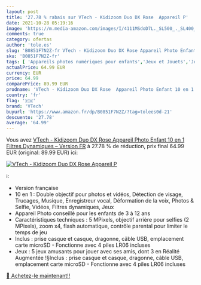 ```yaml
---
layout: post
title: '27.78 % rabais sur VTech - Kidizoom Duo DX Rose  Appareil P'
date: 2021-10-28 05:19:16
image: 'https://m.media-amazon.com/images/I/4111MSdoD7L._SL500_._SL400_.jpg'
comments: true
category: ofertas
author: 'tole.es'
slug: 'B0851F7N2Z-fr VTech - Kidizoom Duo DX Rose Appareil Photo Enfant 10 en 1...'
sku: 'B0851F7N2Z-fr'
tags: [ 'Appareils photos numériques pour enfants','Jeux et Jouets','Jeux et jouets','Jeux et jouets électroniques','vtech', ]
actualPrice: 64.99 EUR
currency: EUR
price: 64.99
comparePrice: 89.99 EUR
prodname: 'VTech - Kidizoom Duo DX Rose  Appareil Photo Enfant 10 en 1  Filtres Dynamiques – Version FR'
country: 'fr'
flag: '🇫🇷'
brand: 'VTech'
buyurl: 'https://www.amazon.fr/dp/B0851F7N2Z/?tag=tolees0d-21'
descuento: '27.78'
average: '64.99'
---
```


Vous avez [VTech - Kidizoom Duo DX Rose  Appareil Photo Enfant 10 en 1  Filtres Dynamiques – Version FR](https://www.amazon.fr/dp/B0851F7N2Z/?tag=tolees0d-21)  à  27.78 % de réduction, prix final  64.99 EUR (original: 89.99 EUR) ici:

[![VTech - Kidizoom Duo DX Rose  Appareil P](https://m.media-amazon.com/images/I/4111MSdoD7L._SL500_._SL400_.jpg)](https://www.amazon.fr/dp/B0851F7N2Z/?tag=tolees0d-21)

ℹ️:

- Version française
- 10 en 1 : Double objectif pour photos et vidéos, Détection de visage, Trucages, Musique, Enregistreur vocal, Déformation de la voix, Photos & Selfie, Vidéos, Filtres dynamiques, Jeux
- Appareil Photo conseillé pour les enfants de 3 à 12 ans
- Caractéristiques techniques : 5 MPixels, objectif arrière pour selfies (2 MPixels), zoom x4, flash automatique, contrôle parental pour limiter le temps de jeu
- Inclus : prise casque et casque, dragonne, câble USB, emplacement carte microSD - Fonctionne avec 4 piles LR06 incluses
- Jeux : 5 jeux amusants pour jouer avec ses amis, dont 3 en Réalité Augmentée !§Inclus : prise casque et casque, dragonne, câble USB, emplacement carte microSD - Fonctionne avec 4 piles LR06 incluses

[🛒 Achetez-le maintenant!!](https://www.amazon.fr/dp/B0851F7N2Z/?tag=tolees0d-21)
